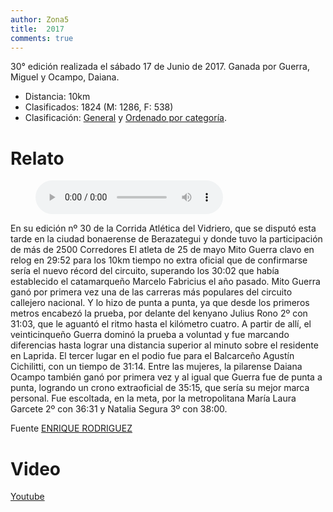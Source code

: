 ```yaml
---
author: Zona5
title:  2017
comments: true
---
```

30° edición realizada el sábado 17 de Junio de 2017. Ganada por Guerra, Miguel y Ocampo, Daiana.

* Distancia: 10km
* Clasificados: 1824 (M: 1286, F: 538)
* Clasificación: [General](/clasificacion/2017/2017.html) y [Ordenado por categoría](/clasificacion/2017/2017cat.html).

# Relato

<figure>
    <audio
        controls
        src="/assets/audio/relatos/2017.mp3">
            Your browser does not support the
            <code>audio</code> element.
    </audio>
</figure>


 En su edición nº 30 de la Corrida Atlética del Vidriero, que se disputó esta tarde en la ciudad bonaerense de  Berazategui y donde tuvo la participación de más de 2500 Corredores
El atleta de 25 de mayo  Mito  Guerra clavo en relog en 29:52 para los 10km tiempo no extra oficial  que de confirmarse sería el nuevo récord del circuito, superando los 30:02 que había establecido el catamarqueño Marcelo Fabricius el año pasado.
Mito Guerra ganó por primera vez una de las carreras más populares del circuito callejero nacional.
Y lo hizo de punta a punta, ya que desde los primeros metros encabezó la prueba, por delante del kenyano Julius Rono 2º con 31:03, que le aguantó el ritmo hasta el kilómetro cuatro. A partir de allí, el veinticinqueño Guerra dominó la prueba a voluntad y fue marcando diferencias hasta lograr una distancia superior al minuto sobre el residente en Laprida. El tercer lugar en el podio fue para el Balcarceño Agustín Cichilitti, con un tiempo de 31:14.
Entre las mujeres, la pilarense Daiana Ocampo también ganó por primera vez y al igual que Guerra fue de punta a punta, logrando un crono extraoficial de 35:15, que sería su mejor marca personal. Fue escoltada, en la meta, por la metropolitana María Laura Garcete 2º con 36:31 y Natalia  Segura 3º con 38:00. 

Fuente [ENRIQUE RODRIGUEZ](https://deportesvillaadela.blogspot.com/2017/06/30-edicion-de-maraton-dia-del-vidriero.html)

# Video
[Youtube](https://www.youtube.com/watch?v=ytp7SfvP9Yk)
